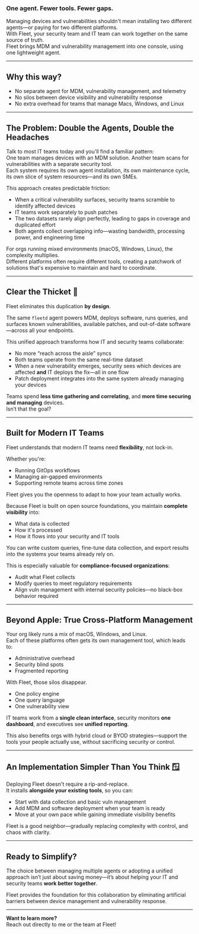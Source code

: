 ### One agent. Fewer tools. Fewer gaps.

Managing devices and vulnerabilities shouldn't mean installing two different agents—or paying for two different platforms.  
With Fleet, your security team and IT team can work together on the same source of truth.  
Fleet brings MDM and vulnerability management into one console, using one lightweight agent.

---

## Why this way?

- No separate agent for MDM, vulnerability management, and telemetry  
- No silos between device visibility and vulnerability response  
- No extra overhead for teams that manage Macs, Windows, and Linux  

---

## The Problem: Double the Agents, Double the Headaches

Talk to most IT teams today and you'll find a familiar pattern:  
One team manages devices with an MDM solution. Another team scans for vulnerabilities with a separate security tool.  
Each system requires its own agent installation, its own maintenance cycle, its own slice of system resources—and its own SMEs.

This approach creates predictable friction:

- When a critical vulnerability surfaces, security teams scramble to identify affected devices  
- IT teams work separately to push patches  
- The two datasets rarely align perfectly, leading to gaps in coverage and duplicated effort  
- Both agents collect overlapping info—wasting bandwidth, processing power, and engineering time  

For orgs running mixed environments (macOS, Windows, Linux), the complexity multiplies.  
Different platforms often require different tools, creating a patchwork of solutions that's expensive to maintain and hard to coordinate.

---

## Clear the Thicket 🌾

Fleet eliminates this duplication **by design**.

The same `fleetd` agent powers MDM, deploys software, runs queries, and surfaces known vulnerabilities, available patches, and out-of-date software—across all your endpoints.

<!-- Consider reworking the above paragraph, as noted. Here's a lighter option:
The `fleetd` agent isn't just for one job. It’s your device manager, vulnerability scanner, software deployer, and inventory system—all in one. -->

This unified approach transforms how IT and security teams collaborate:

- No more “reach across the aisle” syncs
- Both teams operate from the same real-time dataset
- When a new vulnerability emerges, security sees which devices are affected **and** IT deploys the fix—all in one flow
- Patch deployment integrates into the same system already managing your devices  

Teams spend **less time gathering and correlating**, and **more time securing and managing** devices.  
Isn’t that the goal?

---

## Built for Modern IT Teams

Fleet understands that modern IT teams need **flexibility**, not lock-in.

Whether you're:

- Running GitOps workflows  
- Managing air-gapped environments  
- Supporting remote teams across time zones  

Fleet gives you the openness to adapt to how your team actually works.

Because Fleet is built on open source foundations, you maintain **complete visibility** into:

- What data is collected  
- How it's processed  
- How it flows into your security and IT tools  

You can write custom queries, fine-tune data collection, and export results into the systems your teams already rely on.

<!-- Keep this? If your audience is compliance/security folks, it's relevant. Otherwise, could cut or condense. -->

This is especially valuable for **compliance-focused organizations**:

- Audit what Fleet collects  
- Modify queries to meet regulatory requirements  
- Align vuln management with internal security policies—no black-box behavior required  

---

## Beyond Apple: True Cross-Platform Management

Your org likely runs a mix of macOS, Windows, and Linux.  
Each of these platforms often gets its own management tool, which leads to:

- Administrative overhead  
- Security blind spots  
- Fragmented reporting  

With Fleet, those silos disappear.

- One policy engine  
- One query language  
- One vulnerability view  

IT teams work from a **single clean interface**, security monitors **one dashboard**, and executives see **unified reporting**.

<!-- Reworked from the original suggestion you didn’t like. Let me know if you want a more informal tone. -->

This also benefits orgs with hybrid cloud or BYOD strategies—support the tools your people actually use, without sacrificing security or control.

---

## An Implementation Simpler Than You Think 🪟

Deploying Fleet doesn't require a rip-and-replace.  
It installs **alongside your existing tools**, so you can:

- Start with data collection and basic vuln management  
- Add MDM and software deployment when your team is ready  
- Move at your own pace while gaining immediate visibility benefits  

Fleet is a good neighbor—gradually replacing complexity with control, and chaos with clarity.

---

## Ready to Simplify?

The choice between managing multiple agents or adopting a unified approach isn’t just about saving money—it’s about helping your IT and security teams **work better together**.

Fleet provides the foundation for this collaboration by eliminating artificial barriers between device management and vulnerability response.

---

**Want to learn more?**  
Reach out directly to me or the team at Fleet!

<!-- Calendly link could work, especially if you're posting this on a blog or campaign page. Consider framing it like:
[Book a quick intro call](https://calendly.com/your-link) — we’ll show you how Fleet can work for your team. -->

<meta name="articleTitle" value="One agent. Fewer tools. Fewer gaps.">
<meta name="authorFullName" value="Harrison Ravazzolo">
<meta name="authorGitHubUsername" value="harrisonravazzolo">
<meta name="category" value="announcements">
<meta name="publishedOn" value="2025-06-23">
<meta name="description" value="Managing devices and vulnerabilities shouldn't mean installing two different agents—or paying for two different platforms.">
